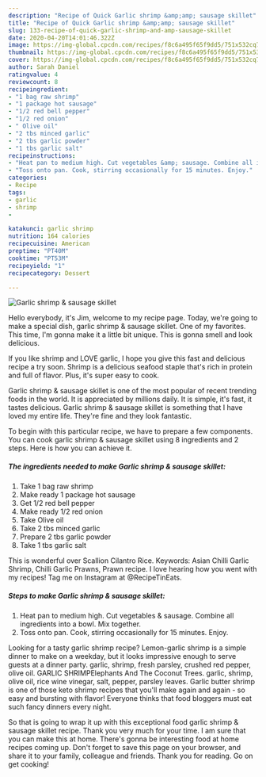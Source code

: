 ```yaml
---
description: "Recipe of Quick Garlic shrimp &amp;amp; sausage skillet"
title: "Recipe of Quick Garlic shrimp &amp;amp; sausage skillet"
slug: 133-recipe-of-quick-garlic-shrimp-and-amp-sausage-skillet
date: 2020-04-20T14:01:46.322Z
image: https://img-global.cpcdn.com/recipes/f8c6a495f65f9dd5/751x532cq70/garlic-shrimp-sausage-skillet-recipe-main-photo.jpg
thumbnail: https://img-global.cpcdn.com/recipes/f8c6a495f65f9dd5/751x532cq70/garlic-shrimp-sausage-skillet-recipe-main-photo.jpg
cover: https://img-global.cpcdn.com/recipes/f8c6a495f65f9dd5/751x532cq70/garlic-shrimp-sausage-skillet-recipe-main-photo.jpg
author: Sarah Daniel
ratingvalue: 4
reviewcount: 8
recipeingredient:
- "1 bag raw shrimp"
- "1 package hot sausage"
- "1/2 red bell pepper"
- "1/2 red onion"
- " Olive oil"
- "2 tbs minced garlic"
- "2 tbs garlic powder"
- "1 tbs garlic salt"
recipeinstructions:
- "Heat pan to medium high. Cut vegetables &amp; sausage. Combine all ingredients into a bowl. Mix together."
- "Toss onto pan. Cook, stirring occasionally for 15 minutes. Enjoy."
categories:
- Recipe
tags:
- garlic
- shrimp
- 

katakunci: garlic shrimp  
nutrition: 164 calories
recipecuisine: American
preptime: "PT40M"
cooktime: "PT53M"
recipeyield: "1"
recipecategory: Dessert

---
```



![Garlic shrimp &amp; sausage skillet](https://img-global.cpcdn.com/recipes/f8c6a495f65f9dd5/751x532cq70/garlic-shrimp-sausage-skillet-recipe-main-photo.jpg)

Hello everybody, it's Jim, welcome to my recipe page. Today, we're going to make a special dish, garlic shrimp &amp; sausage skillet. One of my favorites. This time, I'm gonna make it a little bit unique. This is gonna smell and look delicious.

If you like shrimp and LOVE garlic, I hope you give this fast and delicious recipe a try soon. Shrimp is a delicious seafood staple that&#39;s rich in protein and full of flavor. Plus, it&#39;s super easy to cook.

Garlic shrimp &amp; sausage skillet is one of the most popular of recent trending foods in the world. It is appreciated by millions daily. It is simple, it's fast, it tastes delicious. Garlic shrimp &amp; sausage skillet is something that I have loved my entire life. They're fine and they look fantastic.


To begin with this particular recipe, we have to prepare a few components. You can cook garlic shrimp &amp; sausage skillet using 8 ingredients and 2 steps. Here is how you can achieve it.

<!--inarticleads1-->

##### The ingredients needed to make Garlic shrimp &amp; sausage skillet:

1. Take 1 bag raw shrimp
1. Make ready 1 package hot sausage
1. Get 1/2 red bell pepper
1. Make ready 1/2 red onion
1. Take  Olive oil
1. Take 2 tbs minced garlic
1. Prepare 2 tbs garlic powder
1. Take 1 tbs garlic salt


This is wonderful over Scallion Cilantro Rice. Keywords: Asian Chilli Garlic Shrimp, Chilli Garlic Prawns, Prawn recipe. I love hearing how you went with my recipes! Tag me on Instagram at @RecipeTinEats. 

<!--inarticleads2-->

##### Steps to make Garlic shrimp &amp; sausage skillet:

1. Heat pan to medium high. Cut vegetables &amp; sausage. Combine all ingredients into a bowl. Mix together.
1. Toss onto pan. Cook, stirring occasionally for 15 minutes. Enjoy.


Looking for a tasty garlic shrimp recipe? Lemon-garlic shrimp is a simple dinner to make on a weekday, but it looks impressive enough to serve guests at a dinner party. garlic, shrimp, fresh parsley, crushed red pepper, olive oil. GARLIC SHRIMPElephants And The Coconut Trees. garlic, shrimp, olive oil, rice wine vinegar, salt, pepper, parsley leaves. Garlic butter shrimp is one of those keto shrimp recipes that you&#39;ll make again and again - so easy and bursting with flavor! Everyone thinks that food bloggers must eat such fancy dinners every night. 

So that is going to wrap it up with this exceptional food garlic shrimp &amp; sausage skillet recipe. Thank you very much for your time. I am sure that you can make this at home. There's gonna be interesting food at home recipes coming up. Don't forget to save this page on your browser, and share it to your family, colleague and friends. Thank you for reading. Go on get cooking!
